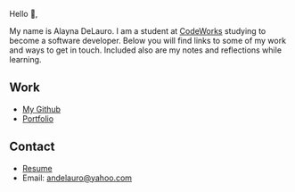 Hello 👋, 

My name is Alayna DeLauro. I am a student at [CodeWorks](https://boisecodeworks.com) studying to become a software developer. Below you will find links to some of my work and ways to get in touch. Included also are my notes and reflections while learning. 

## Work

* [My Github](https://github.com/Nycticorax-Rutilla)
* [Portfolio](https://Nycticorax-Rutilla.github.io/)

## Contact

* [Resume](https://Nycticorax-Rutilla.github.io/resume)
* Email: andelauro@yahoo.com
